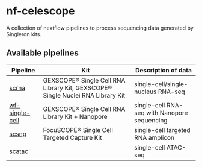# nf-celescope
A collection of nextflow pipelines to process sequencing data generated by Singleron kits.

## Available pipelines

|Pipeline|Kit|Description of data|
|---|------|--------------|
|[scrna](https://github.com/singleron-RD/scrna/)|GEXSCOPE® Single Cell RNA Library Kit, GEXSCOPE® Single Nuclei RNA Library Kit|single-cell/single-nucleus RNA-seq
|[wf-single-cell](https://github.com/singleron-RD/wf-single-cell)|GEXSCOPE® Single Cell RNA Library Kit + Nanopore|single-cell RNA-seq with Nanopore sequencing
|[scsnp](https://github.com/singleron-RD/scsnp)|FocuSCOPE® Single Cell Targeted Capture Kit|single-cell targeted RNA amplicon
|[scatac](https://github.com/singleron-RD/scatac)||single-cell ATAC-seq
